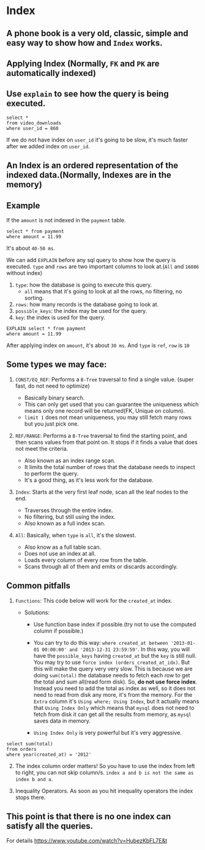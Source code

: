 # Index

## A phone book is a very old, classic, simple and easy way to show how and `Index` works.

## Applying Index (Normally, `FK` and `PK` are automatically indexed)

## Use `explain` to see how the query is being executed.

```mysql
select *
from video_downloads
where user_id = 860
```

If we do not have index on `user_id` it's going to be slow, it's much faster after we added index on `user_id`.

## An Index is an ordered representation of the indexed data.(Normally, Indexes are in the memory)

## Example

If the `amount` is not indexed in the `payment` table.

```mysql
select * from payment
where amount = 11.99
```

It's about `40-50 ms`.

We can add `EXPLAIN` before any sql query to show how the query is executed. `type` and `rows` are two important columns to look at.(`All` and `16086` without index)

1. `type`: how the database is going to execute this query.
   - `all` means that it's going to look at all the rows, no filtering, no sorting.
2. `rows`: how many records is the database going to look at.
3. `possible_keys`: the index may be used for the query.
4. `key`: the index is used for the query.

```mysql
EXPLAIN select * from payment
where amount = 11.99
```

After applying index on `amount`, it's about `30 ms`. And `type` is `ref`, `row` is `10`

## Some types we may face:

1.  `CONST/EQ_REF`: Performs a `B-Tree` traversal to find a single value. (super fast, do not need to optimize)

    - Basically binary search.
    - This can only get used that you can guarantee the uniqueness which means only one record will be returned(FK, Unique on column).
    - `limit 1` does not mean uniqueness, you may still fetch many rows but you just pick one.

2.  `REF/RANGE`: Performs a `B-Tree` traversal to find the starting point, and then scans values from that point on. It stops if it finds a value that does not meet the criteria.

    - Also known as an index range scan.
    - It limits the total number of rows that the database needs to inspect to perform the query.
    - It's a good thing, as it's less work for the database.

3.  `Index`: Starts at the very first leaf node, scan all the leaf nodes to the end.

    - Traverses through the entire index.
    - No filtering, but still using the index.
    - Also known as a full index scan.

4.  `All`: Basically, when `type` is `all`, it's the slowest.

    - Also know as a full table scan.
    - Does not use an index at all.
    - Loads every column of every row from the table.
    - Scans through all of them and emits or discards accordingly.

## Common pitfalls

1.  `Functions`: This code below will work for the `created_at` index.

    - Solutions:

      - Use function base index if possible.(try not to use the computed column if possible.)

      - You can try to do this way: `where created_at between '2013-01-01 00:00:00' and '2013-12-31 23:59:59'`. In this way, you will have the `possible_keys` having `created_at` but the `key` is still null. You may try to use `force index (orders_created_at_idx)`. But this will make the query very very slow. This is because we are doing `sum(total)` the database needs to fetch each row to get the total and sum all(read form disk). So, **do not use force index**. Instead you need to add the total as index as well, so it does not need to read from disk any more, it's from the memory. For the `Extra` column it's `Using where; Using Index`, but it actually means that `Using Index Only` which means that `mysql` does not need to fetch from disk it can get all the results from memory, as `mysql` saves data in memory.

      - `Using Index Only` is very powerful but it's very aggressive.

```mysql
select sum(total)
from orders
where year(created_at) = '2012'
```

2. The index column order matters! So you have to use the index from left to right, you can not skip column/s. `index a and b is not the same as index b and a`.

3. Inequality Operators. As soon as you hit inequality operators the index stops there.

## This point is that there is no one index can satisfy all the queries.

For details https://www.youtube.com/watch?v=HubezKbFL7E&t
